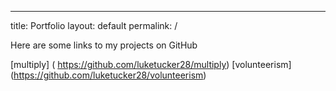 ---
title: Portfolio
layout: default
permalink: /

Here are some links to my projects on GitHub

[multiply] ( https://github.com/luketucker28/multiply)
[volunteerism] (https://github.com/luketucker28/volunteerism)
